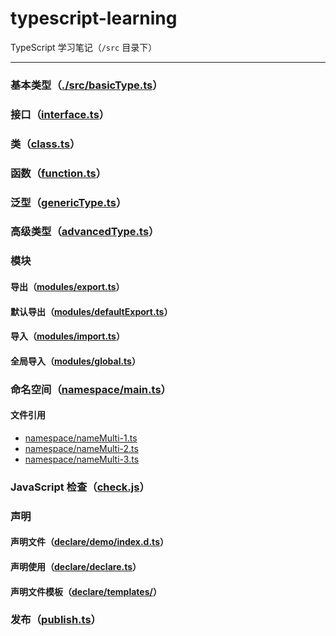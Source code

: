 # typescript-learning

TypeScript 学习笔记（`/src` 目录下）

---------------------------------------

### 基本类型（[./src/basicType.ts](./src/basicType.ts)）


### 接口（[interface.ts](./src/interface.ts)）


### 类（[class.ts](./src/class.ts)）


### 函数（[function.ts](./src/function.ts)）


### 泛型（[genericType.ts](./src/genericType.ts)）


### 高级类型（[advancedType.ts](./src/advancedType.ts)）


### 模块

#### 导出（[modules/export.ts](./src/modules/export.ts)）

#### 默认导出（[modules/defaultExport.ts](./src/modules/defaultExport.ts)）

#### 导入（[modules/import.ts](./src/modules/import.ts)）

#### 全局导入（[modules/global.ts](./src/modules/global.ts)）


### 命名空间（[namespace/main.ts](./src/namespace/main.ts)）

#### 文件引用

- [namespace/nameMulti-1.ts](./src/namespace/nameMulti-1.ts)
- [namespace/nameMulti-2.ts](./src/namespace/nameMulti-2.ts)
- [namespace/nameMulti-3.ts](./src/namespace/nameMulti-3.ts)


### JavaScript 检查（[check.js](./src/check.js)）


### 声明

#### 声明文件（[declare/demo/index.d.ts](./src/declare/demo/index.d.ts)）

#### 声明使用（[declare/declare.ts](./src/declare/declare.ts)）

#### 声明文件模板（[declare/templates/](./src/declare/templates/)）


### 发布（[publish.ts](./src/publish.ts)）
